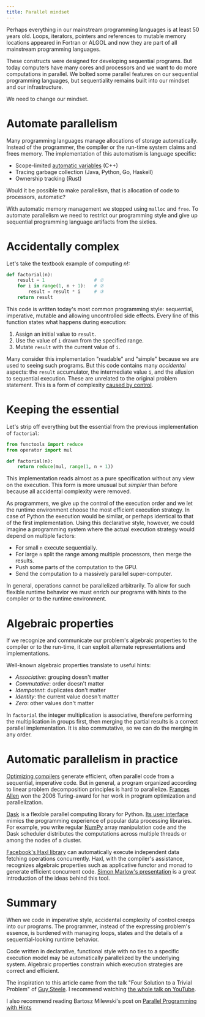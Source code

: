 ```yaml
---
title: Parallel mindset
---
```


Perhaps everything in our mainstream programming languages is at least 50 years
old.  Loops, iterators, pointers and references to mutable memory locations
appeared in Fortran or ALGOL and now they are part of all mainstream
programming languages.

These constructs were designed for developing sequential programs.  But today
computers have many cores and processors and we want to do more computations in
parallel.  We bolted some parallel features on our sequential programming
languages, but sequentiality remains built into our mindset and our
infrastructure.

We need to change our mindset.

# Automate parallelism

Many programming languages manage allocations of storage automatically.
Instead of the programmer, the compiler or the run-time system claims and frees
memory.  The implementation of this automatism is language specific:

* Scope-limited
  [automatic variables](https://en.wikipedia.org/wiki/Automatic_variable) (C++)
* Tracing garbage collection (Java, Python, Go, Haskell)
* Ownership tracking (Rust)

Would it be possible to make parallelism, that is allocation of code to
processors, automatic?

With automatic memory management we stopped using `malloc` and `free`.  To
automate parallelism we need to restrict our programming style and give up
sequential programming language artifacts from the sixties.

# Accidentally complex

Let's take the textbook example of computing $n!$:

``` python
def factorial(n):
    result = 1                  # ①
    for i in range(1, n + 1):   # ②
        result = result * i     # ③
    return result
```

This code is written today's most common programming style: sequential,
imperative, mutable and allowing uncontrolled side effects.  Every line of this
function states what happens during execution:

1. Assign an initial value to `result`.
1. Use the value of `i` drawn from the specified range.
1. Mutate `result` with the current value of `i`.

Many consider this implementation "readable" and "simple" because we are used
to seeing such programs.  But this code contains many _accidental_ aspects: the
`result` accumulator, the intermediate value `i`, and the allusion to
sequential execution.  These are unrelated to the original problem statement.
This is a form of complexity [caused by control][TarPit].

# Keeping the essential

Let's strip off everything but the essential from the previous implementation
of `factorial`:

``` python
from functools import reduce
from operator import mul

def factorial(n):
    return reduce(mul, range(1, n + 1))
```

This implementation reads almost as a pure specification without any view on
the execution.  This form is more unusual but _simpler_ than before because all
accidental complexity were removed.

As programmers, we give up the control of the execution order and we let the
runtime environment choose the most efficient execution strategy.  In case of
Python the execution would be similar, or perhaps identical to that of the
first implementation.  Using this declarative style, however, we could imagine
a programming system where the actual execution strategy would depend on
multiple factors:

* For small `n` execute sequentially.
* For large `n` split the range among multiple processors, then merge the
  results.
* Push some parts of the computation to the GPU.
* Send the computation to a massively parallel super-computer.

In general, operations cannot be parallelized arbitrarily.  To allow for such
flexible runtime behavior we must enrich our programs with hints to the
compiler or to the runtime environment.

# Algebraic properties

If we recognize and communicate our problem's algebraic properties to the
compiler or to the run-time, it can exploit alternate representations and
implementations.

Well-known algebraic properties translate to useful hints:

* _Associative_: grouping doesn't matter
* _Commutative_: order doesn't matter
* _Idempotent_: duplicates don't matter
* _Identity_: the current value doesn't matter
* _Zero_: other values don't matter

In `factorial` the integer multiplication is associative, therefore performing
the multiplication in groups first, then merging the partial results is a
correct parallel implementation.  It is also commutative, so we can do the
merging in any order.

# Automatic parallelism in practice

[Optimizing compilers][OptimizingCompiler] generate efficient, often parallel
code from a sequential, imperative code.  But in general, a program organized
according to linear problem decomposition principles is hard to parallelize.
[Frances Allen](https://en.wikipedia.org/wiki/Frances_Allen) won the 2006
Turing-award for her work in program optimization and parallelization.

[Dask](https://dask.org) is a flexible parallel computing library for Python.
[Its user interface](https://docs.dask.org/en/latest/#familiar-user-interface)
mimics the programming experience of popular data processing libraries. For
example, you write regular [NumPy](https://numpy.org) array manipulation code
and the Dask scheduler distributes the computations across multiple threads or
among the nodes of a cluster.

[Facebook's Haxl library](https://github.com/facebook/Haxl) can automatically
execute independent data fetching operations concurrently.  Haxl, with the
compiler's assistance, recognizes algebraic properties such as applicative
functor and monad to generate efficient concurrent code.  [Simon Marlow's
presentation](https://www.youtube.com/watch?v=sT6VJkkhy0o) is a great
introduction of the ideas behind this tool.

# Summary

When we code in imperative style, accidental complexity of control creeps into
our programs.  The programmer, instead of the expressing problem's essence, is
burdened with managing loops, states and the details of a sequential-looking
runtime behavior.

Code written in declarative, functional style with no ties to a specific
execution model may be automatically parallelized by the underlying system.
Algebraic properties constrain which execution strategies are correct and
efficient.

The inspiration to this article came from the talk "Four Solution to a Trivial
Problem" of [Guy Steele][GuySteele].  I recommend watching [the whole talk on
YouTube][Video].

I also recommend reading Bartosz Milewski's post on [Parallel Programming with
Hints](https://bartoszmilewski.com/2010/05/11/parallel-programming-with-hints/)

[GuySteele]: https://en.wikipedia.org/wiki/Guy_L._Steele_Jr.
[Video]: https://www.youtube.com/watch?v=ftcIcn8AmSY
[OptimizingCompiler]: https://en.wikipedia.org/wiki/Optimizing_compiler
[TarPit]: http://curtclifton.net/papers/MoseleyMarks06a.pdf
